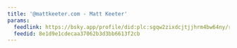 ```yaml
---
title: '@mattkeeter.com - Matt Keeter'
params:
  feedlink: https://bsky.app/profile/did:plc:sgqw2zixdcjtjjhrm4bw64ny/rss
  feedid: 8e1d9e1cdecaa37062b3d3bb6613f2cb
---
```

